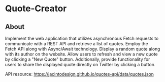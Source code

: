 # Quote-Creator

## About
Implement the web application that utilizes asynchronous Fetch requests to communicate with a REST API 
and retrieve a list of quotes. Employ the Fetch API along with Async/Await technology. Display a random quote 
along with its author on the website. Allow users to refresh and view a new quote by clicking a "New Quote" button.
Additionally, provide functionality for users to share the displayed quote directly on Twitter by clicking a button.

API resource:  https://jacintodesign.github.io/quotes-api/data/quotes.json
